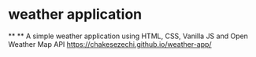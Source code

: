 # weather application
** ** A simple weather application using HTML, CSS, Vanilla JS and Open Weather Map API
https://chakesezechi.github.io/weather-app/
